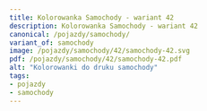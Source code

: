 ```yaml
---
title: Kolorowanka Samochody - wariant 42
description: Kolorowanka Samochody - wariant 42
canonical: /pojazdy/samochody/
variant_of: samochody
image: /pojazdy/samochody/42/samochody-42.svg
pdf: /pojazdy/samochody/42/samochody-42.pdf
alt: "Kolorowanki do druku samochody"
tags:
- pojazdy
- samochody
---
```

